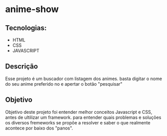 # anime-show

## Tecnologias:
- HTML
- CSS
- JAVASCRIPT

## Descrição
Esse projeto é um buscador com listagem dos animes.
basta digitar o nome do seu anime preferido no e apertar o botão "pesquisar"

## Objetivo
Objetivo deste projeto foi entender melhor conceitos Javascript e CSS,
antes de ultilizar um framework. para entender quais problemas e soluções
os diversos fremeworks se propõe a resolver e saber o que realmente acontece
por baixo dos "panos".
